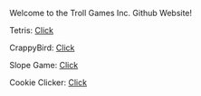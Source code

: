 Welcome to the Troll Games Inc. Github Website! 

Tetris: [Click](https://trollgamesinc.github.io/Tetris)

CrappyBird: [Click](https://trollgamesinc.github.io/CrappyBird)

Slope Game: [Click](https://trollgamesinc.github.io/Slope-Game)

Cookie Clicker: [Click](https://trollgamesinc.github.io/CookieClicker/)
